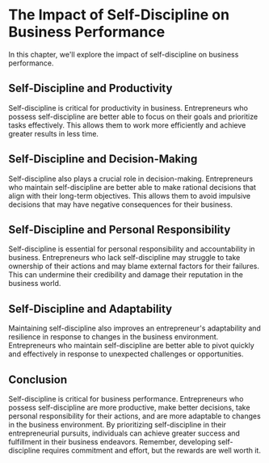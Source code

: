 # The Impact of Self-Discipline on Business Performance

In this chapter, we'll explore the impact of self-discipline on business performance.

Self-Discipline and Productivity
--------------------------------

Self-discipline is critical for productivity in business. Entrepreneurs who possess self-discipline are better able to focus on their goals and prioritize tasks effectively. This allows them to work more efficiently and achieve greater results in less time.

Self-Discipline and Decision-Making
-----------------------------------

Self-discipline also plays a crucial role in decision-making. Entrepreneurs who maintain self-discipline are better able to make rational decisions that align with their long-term objectives. This allows them to avoid impulsive decisions that may have negative consequences for their business.

Self-Discipline and Personal Responsibility
-------------------------------------------

Self-discipline is essential for personal responsibility and accountability in business. Entrepreneurs who lack self-discipline may struggle to take ownership of their actions and may blame external factors for their failures. This can undermine their credibility and damage their reputation in the business world.

Self-Discipline and Adaptability
--------------------------------

Maintaining self-discipline also improves an entrepreneur's adaptability and resilience in response to changes in the business environment. Entrepreneurs who maintain self-discipline are better able to pivot quickly and effectively in response to unexpected challenges or opportunities.

Conclusion
----------

Self-discipline is critical for business performance. Entrepreneurs who possess self-discipline are more productive, make better decisions, take personal responsibility for their actions, and are more adaptable to changes in the business environment. By prioritizing self-discipline in their entrepreneurial pursuits, individuals can achieve greater success and fulfillment in their business endeavors. Remember, developing self-discipline requires commitment and effort, but the rewards are well worth it.
